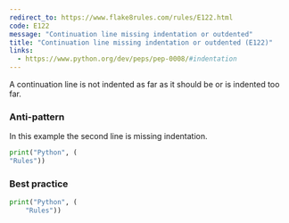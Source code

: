 ```yaml
---
redirect_to: https://www.flake8rules.com/rules/E122.html
code: E122
message: "Continuation line missing indentation or outdented"
title: "Continuation line missing indentation or outdented (E122)"
links:
  - https://www.python.org/dev/peps/pep-0008/#indentation
---
```


A continuation line is not indented as far as it should be or is indented too far.

### Anti-pattern

In this example the second line is missing indentation.

```python
print("Python", (
"Rules"))
```

### Best practice

```python
print("Python", (
    "Rules"))
```
